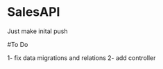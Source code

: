 # SalesAPI

Just make inital push 

#To Do

1- fix data migrations and relations
2- add controller 
